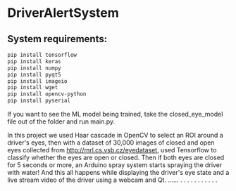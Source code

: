 # DriverAlertSystem

## System requirements:

```bash
pip install tensorflow
pip install keras 
pip install numpy
pip install pyqt5
pip install imageio
pip install wget
pip install opencv-python
pip install pyserial
```

If you want to see the ML model being trained, take the closed_eye_model file out of the folder and run main.py.


In this project we used Haar cascade in OpenCV to select an ROI around a driver's eyes, then with a dataset of 30,000 images of closed and open eyes collected from http://mrl.cs.vsb.cz/eyedataset, used Tensorflow to classify whether the eyes are open or closed. Then if both eyes are closed for 5 seconds or more, an Arduino spray system starts spraying the driver with water! And this all happens while displaying the driver's eye state and a live stream video of the driver using a webcam and Qt. ...... . . . .  .  .  .   .   .   .    .   
